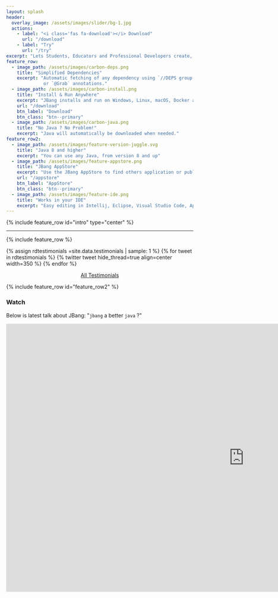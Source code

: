 ```yaml
---
layout: splash
header:
  overlay_image: /assets/images/slider/bg-1.jpg
  actions:
    - label: "<i class='fas fa-download'></i> Download"
      url: "/download"
    - label: "Try"
      url: "/try"
excerpt: "Lets Students, Educators and Professional Developers create, edit and run self-contained source-only Java programs with unprecedented ease."
feature_row:
  - image_path: /assets/images/carbon-deps.png
    title: "Simplified Dependencies"
    excerpt: "Automatic fetching of any dependency using `//DEPS group:artifact:version` 
              or `@Grab` annotations."
  - image_path: /assets/images/carbon-install.png
    title: "Install & Run Anywhere"
    excerpt: "JBang installs and run on Windows, Linux, macOS, Docker and Github Actions"
    url: "/download"
    btn_label: "Download"
    btn_class: "btn--primary"
  - image_path: /assets/images/carbon-java.png
    title: "No Java ? No Problem!"
    excerpt: "Java will automatically be downloaded when needed."
feature_row2:
  - image_path: /assets/images/feature-version-juggle.svg
    title: "Java 8 and higher"
    excerpt: "You can use any Java, from version 8 and up"
  - image_path: /assets/images/feature-appstore.png
    title: "JBang AppStore"
    excerpt: "Use the JBang AppStore to find others application or publish your own from a git backed `jbang-catalog.json`"
    url: "/appstore"
    btn_label: "AppStore"
    btn_class: "btn--primary"
  - image_path: /assets/images/feature-ide.png
    title: "Works in your IDE"
    excerpt: "Easy editing in Intellij, Eclipse, Visual Studio Code, Apache Netbeans, vim and emacs. All with proper content assist and debug"
---
```


{% include feature_row id="intro" type="center" %}

<center>
<script id="asciicast-QuyuMByAAn4mqAbyYIujpEu4n" src="https://asciinema.org/a/QuyuMByAAn4mqAbyYIujpEu4n.js" async data-autoplay="true" data-size="medium" data-rows=25></script>
</center>

<hr>

{% include feature_row %}

<div class="feature__wrapper">

{% assign rdtestimonials =site.data.testimonials | sample: 1 %}
{% for tweet in rdtestimonials %}
  {% twitter tweet hide_thread=true align=center width=350 %}
{% endfor %}
<center><a href="/testimonials" class="btn btn--primary">All Testimonials</a></center>
</div>

{% include feature_row id="feature_row2" %}


    
### Watch <a name="watch"/>
    
Below is latest talk about JBang: "`jbang` a better `java` ?"
 
<iframe width="1280" height="720" src="https://youtube.com/embed/u9mfPW3ydjU?start=98" frameborder="0" allow="accelerometer; autoplay; encrypted-media; gyroscope; picture-in-picture" allowfullscreen></iframe>
         